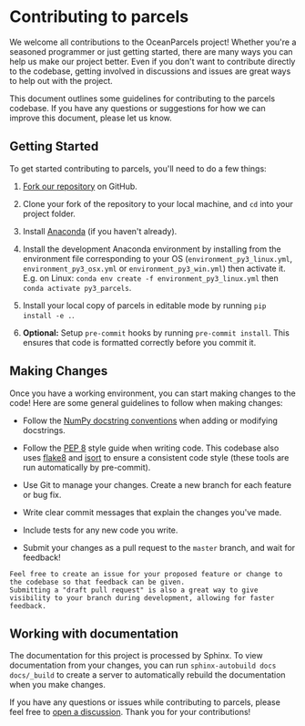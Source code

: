 # Contributing to parcels

We welcome all contributions to the OceanParcels project! Whether you're a seasoned programmer or just getting started, there are many ways you can help us make our project better.
Even if you don't want to contribute directly to the codebase, getting involved in discussions and issues are great ways to help out with the project.

This document outlines some guidelines for contributing to the parcels codebase. If you have any questions or suggestions for how we can improve this document, please let us know.

## Getting Started

To get started contributing to parcels, you'll need to do a few things:

1. [Fork our repository](https://github.com/OceanParcels/parcels/fork) on GitHub.

2. Clone your fork of the repository to your local machine, and `cd` into your project folder.

3. Install [Anaconda](https://www.anaconda.com/products/distribution) (if you haven't already).

4. Install the development Anaconda environment by installing from the environment file corresponding to your OS (`environment_py3_linux.yml`, `environment_py3_osx.yml` or `environment_py3_win.yml`) then activate it. E.g. on Linux: `conda env create -f environment_py3_linux.yml` then `conda activate py3_parcels`.

5. Install your local copy of parcels in editable mode by running `pip install -e .`.

6. **Optional:** Setup `pre-commit` hooks by running `pre-commit install`. This ensures that code is formatted correctly before you commit it.


## Making Changes

Once you have a working environment, you can start making changes to the code! Here are some general guidelines to follow when making changes:

* Follow the [NumPy docstring conventions](https://numpydoc.readthedocs.io/en/latest/format.html) when adding or modifying docstrings.

* Follow the [PEP 8](https://peps.python.org/pep-0008/) style guide when writing code. This codebase also uses [flake8](https://flake8.pycqa.org/en/latest/) and [isort](https://pycqa.github.io/isort/) to ensure a consistent code style (these tools are run automatically by pre-commit).

* Use Git to manage your changes. Create a new branch for each feature or bug fix.

* Write clear commit messages that explain the changes you've made.

* Include tests for any new code you write.

* Submit your changes as a pull request to the `master` branch, and wait for feedback!


```{note}
Feel free to create an issue for your proposed feature or change to the codebase so that feedback can be given.
Submitting a "draft pull request" is also a great way to give visibility to your branch during development, allowing for faster feedback.
```


## Working with documentation

The documentation for this project is processed by Sphinx. To view documentation from your changes, you can run
`sphinx-autobuild docs docs/_build` to create a server to automatically rebuild the documentation when you make changes.


If you have any questions or issues while contributing to parcels, please feel free to [open a discussion](https://github.com/OceanParcels/parcels/discussions). Thank you for your contributions!
